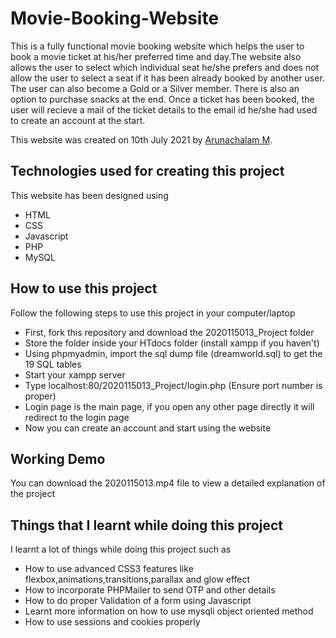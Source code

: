 # Movie-Booking-Website
This is a fully functional movie booking website which helps the user to book a movie ticket at his/her preferred time and day.The website also allows the user to select which individual seat he/she prefers and does not allow the user to select a seat if it has been already booked by another user. The user can also become a Gold or a Silver member. There is also an option to purchase snacks at the end. Once a ticket has been booked, the user will recieve a mail of the ticket details to the email id he/she had used to create an account at the start.

This website was created on 10th July 2021 by [Arunachalam M](https://github.com/ArunachalamM101202 "Profile link"). 

## Technologies used for creating this project
This website has been designed using
* HTML
* CSS
* Javascript
* PHP
* MySQL

## How to use this project
Follow the following steps to use this project in your computer/laptop

* First, fork this repository and download the 2020115013_Project folder
* Store the folder inside your HTdocs folder (install xampp if you haven't)
* Using phpmyadmin, import the sql dump file (dreamworld.sql) to get the 19 SQL tables
* Start your xampp server
* Type localhost:80/2020115013_Project/login.php   (Ensure port number is proper)
* Login page is the main page, if you open any other page directly it will redirect to the login page
* Now you can create an account and start using the website

## Working Demo
You can download the 2020115013.mp4 file to view a detailed explanation of the project

## Things that I learnt while doing this project
I learnt a lot of things while doing this project such as 

* How to use advanced CSS3 features like flexbox,animations,transitions,parallax and glow effect
* How to incorporate PHPMailer to send OTP and other details
* How to do proper Validation of a form using Javascript
* Learnt more information on how to use mysqli object oriented method
* How to use sessions and cookies properly
